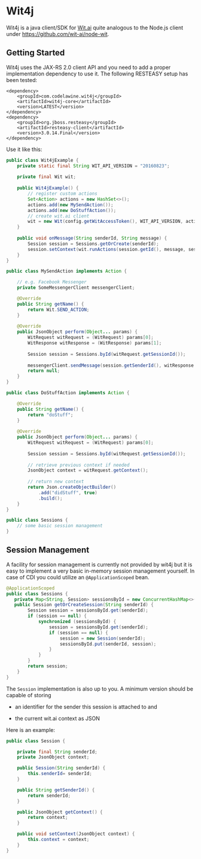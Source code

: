 # Wit4j

Wit4j is a java client/SDK for [Wit.ai](https://wit.ai) quite analogous to the Node.js client under https://github.com/wit-ai/node-wit.
 
## Getting Started

Wit4j uses the JAX-RS 2.0 client API and you need to add a proper implementation dependency to use it. The following RESTEASY setup has been tested:

```
<dependency>
    <groupId>com.codelawine.wit4j</groupId>
    <artifactId>wit4j-core</artifactId>
    <version>LATEST</version>
</dependency>
<dependency>
    <groupId>org.jboss.resteasy</groupId>
    <artifactId>resteasy-client</artifactId>
    <version>3.0.14.Final</version>
</dependency>
```

Use it like this:

```java
public class Wit4jExample {
    private static final String WIT_API_VERSION = "20160823";
 
    private final Wit wit;
    
    public Wit4jExample() {
        // register custom actions
        Set<Action> actions = new HashSet<>();
        actions.add(new MySendAction());
        actions.add(new DoStuffAction());
        // create wit.ai client
        wit = new Wit(config.getWitAccessToken(), WIT_API_VERSION, actions);
    }
    
    public void onMessage(String senderId, String message) {
        Session session = Sessions.getOrCreate(senderId);
        session.setContext(wit.runActions(session.getId(), message, session.getContext()));
    }
}

public class MySendAction implements Action {

    // e.g. Facebook Messenger
    private SomeMessengerClient messengerClient;

    @Override
    public String getName() {
        return Wit.SEND_ACTION;
    }
    
    @Override
    public JsonObject perform(Object... params) {
        WitRequest witRequest = (WitRequest) params[0];
        WitResponse witResponse = (WitResponse) params[1];
        
        Session session = Sessions.byId(witRequest.getSessionId());
        
        messengerClient.sendMessage(session.getSenderId(), witResponse.getMessage());
        return null;
    }
}

public class DoStuffAction implements Action {

    @Override
    public String getName() {
        return "doStuff";
    }
    
    @Override
    public JsonObject perform(Object... params) {
        WitRequest witRequest = (WitRequest) params[0];
        
        Session session = Sessions.byId(witRequest.getSessionId());
        
        // retrieve previous context if needed
        JsonObject context = witRequest.getContext();
        
        // return new context
        return Json.createObjectBuilder()
            .add("didStuff", true)
            .build();
    }
}

public class Sessions {
    // some basic session management
}

```

## Session Management

A facility for session management is currently not provided by wit4j but it is easy to implement a very basic in-memory session management yourself.
In case of CDI you could utilize an `@ApplicationScoped` bean.
```java
@ApplicationScoped
public class Sessions {
   private Map<String, Session> sessionsById = new ConcurrentHashMap<>();
   public Session getOrCreateSession(String senderId) {
        Session session = sessionsById.get(senderId);
        if (session == null) {
            synchronized (sessionsById) {
                session = sessionsById.get(senderId);
                if (session == null) {
                    session = new Session(senderId);
                    sessionsById.put(senderId, session);
                }
            }
        }
        return session;
    }
}
```
The `Session` implementation is also up to you. A minimum version should be capable of storing 

- an identifier for the sender this session is attached to and 

- the current wit.ai context as JSON

Here is an example:
```java
public class Session {

    private final String senderId;
    private JsonObject context;

    public Session(String senderId) {
        this.senderId= senderId;
    }

    public String getSenderId() {
        return senderId;
    }

    public JsonObject getContext() {
        return context;
    }

    public void setContext(JsonObject context) {
        this.context = context;
    }
}
```